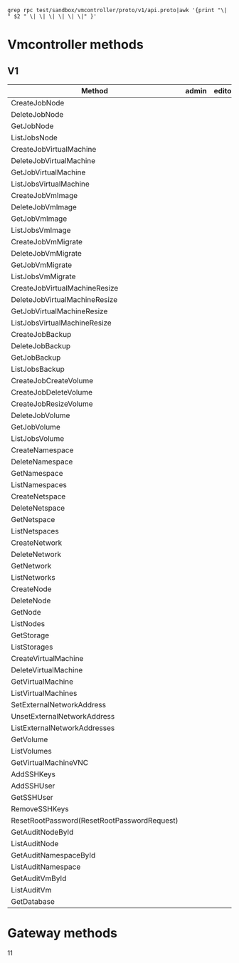 ```
grep rpc test/sandbox/vmcontroller/proto/v1/api.proto|awk '{print "\| " $2 " \| \| \| \| \| \|" }'
```
# Vmcontroller methods

## V1

| Method                                      | admin | editor | viewer | devops | all | comment |
| ------------------------------------------- | ----- | ------ | ------ | ------ | --- | ------- |
| CreateJobNode                               |       |        |        | +      |     |         |
| DeleteJobNode                               |       |        |        | +      |     |         |
| GetJobNode                                  |       |        |        | +      |     |         |
| ListJobsNode                                |       |        |        | +      |     |         |
| CreateJobVirtualMachine                     |       |        |        | +      |     |         |
| DeleteJobVirtualMachine                     |       |        |        |        |     |         |
| GetJobVirtualMachine                        |       |        |        |        |     |         |
| ListJobsVirtualMachine                      |       |        |        |        |     |         |
| CreateJobVmImage                            |       |        |        |        |     |         |
| DeleteJobVmImage                            |       |        |        |        |     |         |
| GetJobVmImage                               |       |        |        |        |     |         |
| ListJobsVmImage                             |       |        |        |        |     |         |
| CreateJobVmMigrate                          |       |        |        |        |     |         |
| DeleteJobVmMigrate                          |       |        |        |        |     |         |
| GetJobVmMigrate                             |       |        |        |        |     |         |
| ListJobsVmMigrate                           |       |        |        |        |     |         |
| CreateJobVirtualMachineResize               |       |        |        |        |     |         |
| DeleteJobVirtualMachineResize               |       |        |        |        |     |         |
| GetJobVirtualMachineResize                  |       |        |        |        |     |         |
| ListJobsVirtualMachineResize                |       |        |        |        |     |         |
| CreateJobBackup                             |       |        |        |        |     |         |
| DeleteJobBackup                             |       |        |        |        |     |         |
| GetJobBackup                                |       |        |        |        |     |         |
| ListJobsBackup                              |       |        |        |        |     |         |
| CreateJobCreateVolume                       |       |        |        |        |     |         |
| CreateJobDeleteVolume                       |       |        |        |        |     |         |
| CreateJobResizeVolume                       |       |        |        |        |     |         |
| DeleteJobVolume                             |       |        |        |        |     |         |
| GetJobVolume                                |       |        |        |        |     |         |
| ListJobsVolume                              |       |        |        |        |     |         |
| CreateNamespace                             |       |        |        |        |     |         |
| DeleteNamespace                             |       |        |        |        |     |         |
| GetNamespace                                |       |        |        |        |     |         |
| ListNamespaces                              |       |        |        |        |     |         |
| CreateNetspace                              |       |        |        |        |     |         |
| DeleteNetspace                              |       |        |        |        |     |         |
| GetNetspace                                 |       |        |        |        |     |         |
| ListNetspaces                               |       |        |        |        |     |         |
| CreateNetwork                               |       |        |        |        |     |         |
| DeleteNetwork                               |       |        |        |        |     |         |
| GetNetwork                                  |       |        |        |        |     |         |
| ListNetworks                                |       |        |        |        |     |         |
| CreateNode                                  |       |        |        |        |     |         |
| DeleteNode                                  |       |        |        |        |     |         |
| GetNode                                     |       |        |        |        |     |         |
| ListNodes                                   |       |        |        |        |     |         |
| GetStorage                                  |       |        |        |        |     |         |
| ListStorages                                |       |        |        |        |     |         |
| CreateVirtualMachine                        |       |        |        |        |     |         |
| DeleteVirtualMachine                        |       |        |        |        |     |         |
| GetVirtualMachine                           |       |        |        |        |     |         |
| ListVirtualMachines                         |       |        |        |        |     |         |
| SetExternalNetworkAddress                   |       |        |        |        |     |         |
| UnsetExternalNetworkAddress                 |       |        |        |        |     |         |
| ListExternalNetworkAddresses                |       |        |        |        |     |         |
| GetVolume                                   |       |        |        |        |     |         |
| ListVolumes                                 |       |        |        |        |     |         |
| GetVirtualMachineVNC                        |       |        |        |        |     |         |
| AddSSHKeys                                  |       |        |        |        |     |         |
| AddSSHUser                                  |       |        |        |        |     |         |
| GetSSHUser                                  |       |        |        |        |     |         |
| RemoveSSHKeys                               |       |        |        |        |     |         |
| ResetRootPassword(ResetRootPasswordRequest) |       |        |        |        |     |         |
| GetAuditNodeById                            |       |        |        |        |     |         |
| ListAuditNode                               |       |        |        |        |     |         |
| GetAuditNamespaceById                       |       |        |        |        |     |         |
| ListAuditNamespace                          |       |        |        |        |     |         |
| GetAuditVmById                              |       |        |        |        |     |         |
| ListAuditVm                                 |       |        |        |        |     |         |
| GetDatabase                                 |       |        |        |        |     |         |



# Gateway methods


11